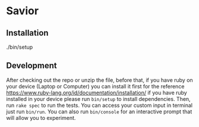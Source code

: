 # Savior


## Installation
./bin/setup

## Development
After checking out the repo or unzip the file, before that, if you have ruby on your device (Laptop or Computer) you can install it first for the reference https://www.ruby-lang.org/id/documentation/installation/
if you have ruby installed in your device please run `bin/setup` to install dependencies. Then, run `rake spec` to run the tests. You can access your custom input in terminal just run `bin/run`. You can also run `bin/console` for an interactive prompt that will allow you to experiment.
